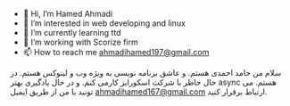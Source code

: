 - 👋 Hi, I’m Hamed Ahmadi
- 👀 I’m interested in web developing and linux
- 🌱 I’m currently learning ttd 
- 💞️ I’m working with Scorize firm
- 📫 How to reach me ahmadihamed197@gmail.com




سلام
من حامد احمدی هستم.
و عاشق  برنامه نویسی به ویژه وب و لینوکس هستم.
در حال حاظر با شرکت اسکورایز  کارمی کنم.
و در حال یادگیری بهتر async هستم.
می تونید با من از طریق ایمیل ahmadihamed167@gmail.com ارتباط برقرار کنید. 

<!---
MrHamedi/MrHamedi is a ✨ special ✨ repository because its `README.md` (this file) appears on your GitHub profile.
You can click the Preview link to take a look at your changes.
--->
